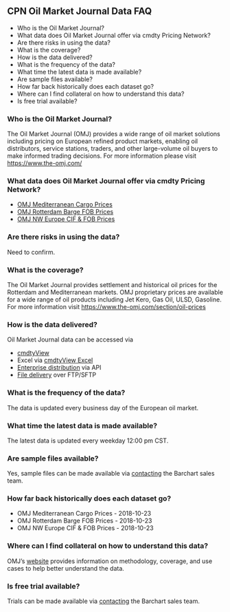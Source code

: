 ## CPN Oil Market Journal Data FAQ
* Who is the Oil Market Journal?
* What data does Oil Market Journal offer via cmdty Pricing Network?
* Are there risks in using the data?
* What is the coverage?
* How is the data delivered?
* What is the frequency of the data?
* What time the latest data is made available?
* Are sample files available?
* How far back historically does each dataset go?
* Where can I find collateral on how to understand this data?
* Is free trial available?

### Who is the Oil Market Journal?
The Oil Market Journal (OMJ) provides a wide range of oil market solutions including pricing on European refined product markets, enabling oil distributors, service stations, traders, and other large-volume oil buyers to make informed trading decisions. For more information please visit https://www.the-omj.com/


### What data does Oil Market Journal offer via cmdty Pricing Network?
* [OMJ Mediterranean Cargo Prices](https://www.barchart.com/solutions/data/market/OMJ_MED_CAR)
* [OMJ Rotterdam Barge FOB Prices](https://www.barchart.com/solutions/data/market/OMJ_RTD_BRG)
* [OMJ NW Europe CIF & FOB Prices](https://www.barchart.com/solutions/data/market/OMJ_RTD_CAR)

### Are there risks in using the data?
Need to confirm.

### What is the coverage?
The Oil Market Journal provides settlement and historical oil prices for the Rotterdam and Mediterranean markets. OMJ proprietary prices are available for a wide range of oil products including Jet Kero, Gas Oil, ULSD, Gasoline. For more information visit https://www.the-omj.com/section/oil-prices

### How is the data delivered?
Oil Market Journal data can be accessed via
* [cmdtyView](https://www.barchart.com/cmdty/trading/cmdtyview)
* Excel via [cmdtyView Excel](https://www.barchart.com/cmdty/trading/cmdtyview-excel)
* [Enterprise distribution](https://www.barchart.com/cmdty/contact) via API
* [File delivery](https://www.barchart.com/cmdty/contact) over FTP/SFTP

### What is the frequency of the data?
The data is updated every business day of the European oil market.

### What time the latest data is made available?
The latest data is updated every weekday 12:00 pm CST.

### Are sample files available?
Yes, sample files can be made available via [contacting](https://www.barchart.com/cmdty/contact) the Barchart sales team.

### How far back historically does each dataset go?
* OMJ Mediterranean Cargo Prices - 2018-10-23
* OMJ Rotterdam Barge FOB Prices - 2018-10-23
* OMJ NW Europe CIF & FOB Prices - 2018-10-23

### Where can I find collateral on how to understand this data?
OMJ’s [website](https://www.the-omj.com/section/research-and-analysis) provides information on methodology, coverage, and use cases to help better understand the data.

### Is free trial available?
Trials can be made available via [contacting](https://www.barchart.com/cmdty/contact) the Barchart sales team.

